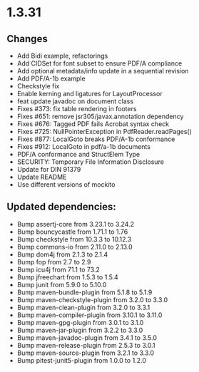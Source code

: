 # 1.3.31

## Changes
- Add Bidi example, refactorings
- Add CIDSet for font subset to ensure PDF/A compliance
- Add optional metadata/info update in a sequential revision
- Add PDF/A-1b example
- Checkstyle fix
- Enable kerning and ligatures for LayoutProcessor
- feat update javadoc on document class
- Fixes #373: fix table rendering in footers
- Fixes #651: remove jsr305/javax.annotation dependency
- Fixes #676: Tagged PDF fails Acrobat syntax check
- Fixes #725: NullPointerException in PdfReader.readPages()
- Fixes #877: LocalGoto breaks PDF/A-1b conformance
- Fixes #912: LocalGoto in pdf/a-1b documents
- PDF/A conformance and StructElem Type
- SECURITY: Temporary File Information Disclosure
- Update for DIN 91379
- Update README
- Use different versions of mockito

## Updated dependencies:
- Bump assertj-core from 3.23.1 to 3.24.2
- Bump bouncycastle from 1.71.1 to 1.76
- Bump checkstyle from 10.3.3 to 10.12.3
- Bump commons-io from 2.11.0 to 2.13.0
- Bump dom4j from 2.1.3 to 2.1.4
- Bump fop from 2.7 to 2.9
- Bump icu4j from 71.1 to 73.2
- Bump jfreechart from 1.5.3 to 1.5.4
- Bump junit from 5.9.0 to 5.10.0
- Bump maven-bundle-plugin from 5.1.8 to 5.1.9
- Bump maven-checkstyle-plugin from 3.2.0 to 3.3.0
- Bump maven-clean-plugin from 3.2.0 to 3.3.1
- Bump maven-compiler-plugin from 3.10.1 to 3.11.0
- Bump maven-gpg-plugin from 3.0.1 to 3.1.0
- Bump maven-jar-plugin from 3.2.2 to 3.3.0
- Bump maven-javadoc-plugin from 3.4.1 to 3.5.0
- Bump maven-release-plugin from 2.5.3 to 3.0.1
- Bump maven-source-plugin from 3.2.1 to 3.3.0
- Bump pitest-junit5-plugin from 1.0.0 to 1.2.0
